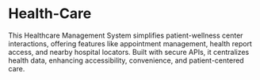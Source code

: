 # Health-Care
This Healthcare Management System simplifies patient-wellness center interactions, offering features like appointment management, health report access, and nearby hospital locators. Built with secure APIs, it centralizes health data, enhancing accessibility, convenience, and patient-centered care.
